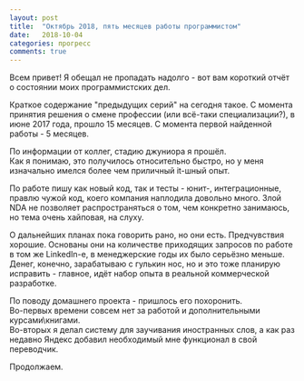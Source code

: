 ```yaml
---
layout: post
title:  "Октябрь 2018, пять месяцев работы программистом"
date:   2018-10-04
categories: прогресс
comments: true
---
```

Всем привет!
Я обещал не пропадать надолго - вот вам короткий отчёт о состоянии моих программистских дел.

Краткое содержание "предыдущих серий" на сегодня такое.
С момента принятия решения о смене профессии (или всё-таки специализации?), в июне 2017 года, прошло 15 месяцев.
С момента первой найденной работы - 5 месяцев.

По информации от коллег, стадию джуниора я прошёл.  
Как я понимаю, это получилось относительно быстро, но у меня изначально имелся более чем приличный it-шный опыт.

По работе пишу как новый код, так и тесты - юнит-, интеграционные, правлю чужой код, коего компания наплодила довольно много.
Злой NDA не позволяет распространяться о том, чем конкретно занимаюсь, но тема очень хайповая, на слуху.

О дальнейших планах пока говорить рано, но они есть. Предчувствия хорошие.
Основаны они на количестве приходящих запросов по работе в том же LinkedIn-е, в менеджерские годы их было серьёзно меньше.
Денег, конечно, зарабатываю с гулькин нос, но и это тоже планирую исправить - главное, идёт набор опыта в реальной коммерческой разработке.

По поводу домашнего проекта - пришлось его похоронить.  
Во-первых времени совсем нет за работой и дополнительными курсами\книгами.  
Во-вторых я делал систему для заучивания иностранных слов, а как раз недавно Яндекс добавил необходимый мне функционал в свой переводчик.

Продолжаем.
